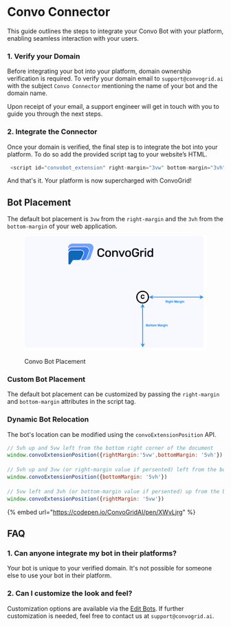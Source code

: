 # Convo Connector

This guide outlines the steps to integrate your Convo Bot with your platform, enabling seamless interaction with your users.

 ### 1. Verify your Domain
Before integrating your bot into your platform, domain ownership verification is required. To verify your domain email to `support@convogrid.ai` with the subject `Convo Connector`
mentioning the name of your bot and the domain name.

Upon receipt of your email, a support engineer will get in touch with you to guide you through the next steps.


 ### 2. Integrate the Connector 

Once your domain is verified, the final step is to integrate the bot into your platform. To do so add the provided script tag to your website’s HTML.
```javascript
 <script id="convobot_extension" right-margin="3vw" bottom-margin="3vh"  src="https://content-beta.convogrid.ai/script/extension.64a3691d9dcc4852ddcd978d5ee4aa79f6ad2cc2.min.js"></script>
```

And that's it. Your platform is now supercharged with ConvoGrid!


 ## Bot Placement

The default bot placement is `3vw` from the `right-margin` and the `3vh` from the `bottom-margin` of your web application.

<figure><img src="../../.gitbook/assets/convo-connector-placement.png" alt=""><figcaption><p>Convo Bot Placement</p></figcaption></figure>


### Custom Bot Placement

The default bot placement can be customized by passing the `right-margin` and `bottom-margin` attributes in the script tag.

### Dynamic Bot Relocation

The bot's location can be modified using the `convoExtensionPosition` API.

```javascript
// 5vh up and 5vw left from the bottom right corner of the document
window.convoExtensionPosition({rightMargin:'5vw',bottomMargin: '5vh'})

// 5vh up and 3vw (or right-margin value if persented) left from the bottom right corner of the document
window.convoExtensionPosition({bottomMargin: '5vh'})

// 5vw left and 3vh (or bottom-margin value if persented) up from the bottom right corner of the document
window.convoExtensionPosition({rightMargin: '5vw'})
```

{% embed url="https://codepen.io/ConvoGridAI/pen/XWvLjrg" %}

 
## FAQ

 ### 1. Can anyone integrate my bot in their platforms? 

Your bot is unique to your verified domain. It's not possible for someone else to use your bot in their platform. 

### 2. Can I customize the look and feel?
Customization options are available via the [Edit Bots](../../my-bots/edit-bots.md). If further customization is needed, feel free to contact us at `support@convogrid.ai`.

